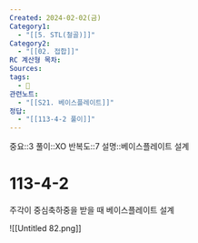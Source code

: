 ```yaml
---
Created: 2024-02-02(금)
Category1:
  - "[[5. STL(철골)]]"
Category2:
  - "[[02. 접합]]"
RC 계산형 목차: 
Sources: 
tags:
  - 🧮
관련노트:
  - "[[S21. 베이스플레이트]]"
정답:
  - "[[113-4-2 풀이]]"
---
```

중요::3
풀이::XO
반복도::7
설명::베이스플레이트 설계

#  113-4-2

주각이 중심축하중을 받을 때 베이스플레이트 설계


![[Untitled 82.png]]